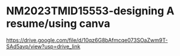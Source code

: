 # NM2023TMID15553-designing A resume/using canva
https://drive.google.com/file/d/10qz6G8bAfmcqe073SOaZwm9T-SAd5avp/view?usp=drive_link
